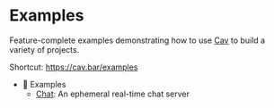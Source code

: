 # Examples

Feature-complete examples demonstrating how to use [Cav](https://cav.bar) to
build a variety of projects.

Shortcut: https://cav.bar/examples

- 📍 Examples
  - [Chat](./chat): An ephemeral real-time chat server
